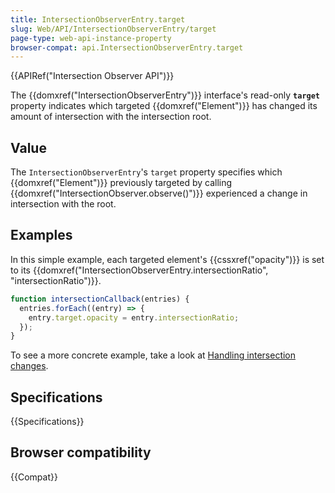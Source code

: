 ```yaml
---
title: IntersectionObserverEntry.target
slug: Web/API/IntersectionObserverEntry/target
page-type: web-api-instance-property
browser-compat: api.IntersectionObserverEntry.target
---
```


{{APIRef("Intersection Observer API")}}

The {{domxref("IntersectionObserverEntry")}} interface's
read-only **`target`** property indicates which targeted
{{domxref("Element")}} has changed its amount of intersection with the intersection
root.

## Value

The `IntersectionObserverEntry`'s `target` property specifies
which {{domxref("Element")}} previously targeted by calling
{{domxref("IntersectionObserver.observe()")}} experienced a change in intersection with
the root.

## Examples

In this simple example, each targeted element's {{cssxref("opacity")}} is set to its
{{domxref("IntersectionObserverEntry.intersectionRatio", "intersectionRatio")}}.

```js
function intersectionCallback(entries) {
  entries.forEach((entry) => {
    entry.target.opacity = entry.intersectionRatio;
  });
}
```

To see a more concrete example, take a look at
[Handling intersection changes](/en-US/docs/Web/API/Intersection_Observer_API/Timing_element_visibility#handling_intersection_changes).

## Specifications

{{Specifications}}

## Browser compatibility

{{Compat}}
